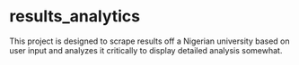 # results_analytics
This project is designed to scrape results off a Nigerian university based on user input and analyzes it critically to display detailed analysis somewhat.
